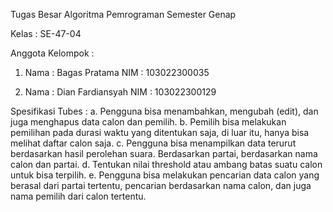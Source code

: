 Tugas Besar Algoritma Pemrograman Semester Genap

Kelas : SE-47-04

Anggota Kelompok :
1. Nama : Bagas Pratama
   NIM  : 103022300035

2. Nama : Dian Fardiansyah
   NIM  : 103022300129

Spesifikasi Tubes :
a.	Pengguna bisa menambahkan, mengubah (edit), dan juga menghapus data calon dan pemilih.
b.	Pemilih bisa melakukan pemilihan pada durasi waktu yang ditentukan saja, di luar itu, hanya bisa melihat daftar calon saja.
c.	Pengguna bisa menampilkan data terurut berdasarkan hasil perolehan suara. Berdasarkan partai, berdasarkan nama calon dan partai.
d.	Tentukan nilai threshold atau ambang batas suatu calon untuk bisa terpilih.
e.	Pengguna bisa melakukan pencarian data calon yang berasal dari partai tertentu, pencarian berdasarkan nama calon, dan juga nama pemilih dari calon tertentu.
